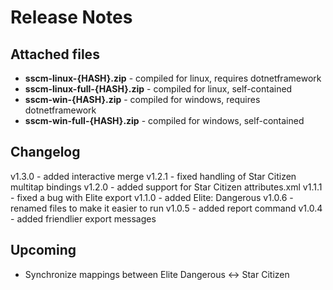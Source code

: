 # Release Notes

## Attached files

* **sscm-linux-{HASH}.zip** - compiled for linux, requires dotnetframework
* **sscm-linux-full-{HASH}.zip** - compiled for linux, self-contained
* **sscm-win-{HASH}.zip** - compiled for windows, requires dotnetframework
* **sscm-win-full-{HASH}.zip** - compiled for windows, self-contained

## Changelog

v1.3.0 - added interactive merge
v1.2.1 - fixed handling of Star Citizen multitap bindings
v1.2.0 - added support for Star Citizen attributes.xml
v1.1.1 - fixed a bug with Elite export
v1.1.0 - added Elite: Dangerous
v1.0.6 - renamed files to make it easier to run
v1.0.5 - added report command
v1.0.4 - added friendlier export messages

## Upcoming

* Synchronize mappings between Elite Dangerous &lt;-&gt; Star Citizen
